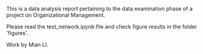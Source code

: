This is a data analysis report pertaining to the data examination phase of a project on Organizational Management.

Please read the test_network.ipynb file and check figure results in the folder 'figures'.


Work by Mian LI.
